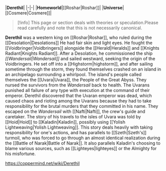 |**Derethil**|
|-|-|
|**Homeworld**|[[Roshar\|Roshar]]|
|**Universe**|[[Cosmere\|Cosmere]]|

> [!info] This page or section deals with theories or speculation.Please read carefully and note that this is not necessarily canonical.

**Derethil** was a western king on [[Roshar\|Roshar]], who ruled during the [[Desolation\|Desolations]] He had fair skin and light eyes. He fought the [[Voidbringer\|Voidbringers]] alongside the [[Herald\|Heralds]] and [[Knights Radiant\|Knights Radiant]].
After a Desolation, he commissioned the ship *[[Wandersail\|Wandersail]]* and sailed westward, seeking the origin of the Voidbringers. He set off into a [[Highstorm\|highstorm]], and after sailing sometime through the storm, they found themselves crashed on an island in an archipelago surrounding a whirlpool. The island's people called themselves the [[Uvara\|Uvara]], the People of the Great Abyss. They nursed the survivors from the *Wandersail* back to health. The Uvarans punished all failure of any type with execution at the command of their emperor. Derethil discovered that the Uvaran emperor was dead, which caused chaos and rioting among the Uvarans because they had to take responsibility for the brutal murders that they committed in his name. They escaped on the *Wandersail* with [[Nafti\|Nafti]], the crew's guide and caretaker.
The story of his travels to the isles of Uvara was told by [[Hoid\|Hoid]] to [[Kaladin\|Kaladin]], possibly using [[Yolish Lightweaving\|Yolish Lightweaving]].
This story deals heavily with taking responsibility for one's actions, and has parallels to [[Szeth\|Szeth's]] turmoil, who was forced to go through an almost identical realization during the [[Battle of Narak\|Battle of Narak]]. It also parallels Kaladin's choosing to blame various sources, such as [[Lighteyes\|lighteyes]] or the Almighty for his misfortune.



https://coppermind.net/wiki/Derethil